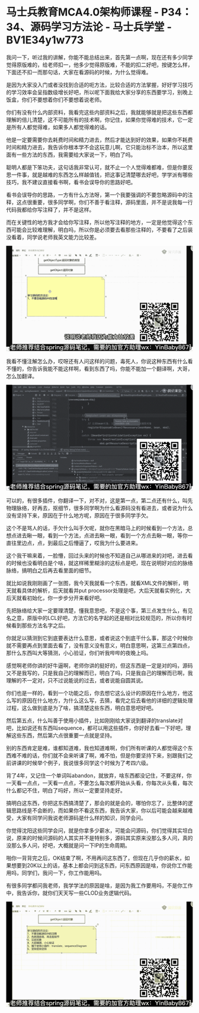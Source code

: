 # 马士兵教育MCA4.0架构师课程 - P34：34、源码学习方法论 - 马士兵学堂 - BV1E34y1w773

我问一下，听过我的讲解，你能不能总结出来，首先第一点啊，现在还有多少同学觉得原版难的，给老师扣一，他多少觉得原版难，不能的扣二好吧，按键怎么样，下面还不扣一而那句话，大家在看源码的时候，为什么觉得难。

是因为大家没入门或者没找到合适的呃方法，比较合适的方法掌握，好好学习技巧的学习效率会呈指数级增长好吧，所以呢下面我给大家分享的东西要学习，别晚上饭盒，你们不要想着你们不要想着说老师。

你们有没有什么内部资料，我看完这些内部资料之后，我就能够就是把这些东西都理解的倍儿清楚，这不可能所有的技术啊，你记住，如果你觉得难的技术，它一定是所有人都觉得难，如果多人都觉得难的话。

他是一定要需要你去耗费时间和精力进去，然后才能达到好的效果，如果你不耗费时间和精力进去，我告诉你根本学不会这玩意儿啊，它只能治标不治本，所以这里面有一些方法的东西，我需要给大家说一下，明白了吗。

聪明人都是下笨功夫，这句话我非常认可，就不止一个人觉得难都难，但是你要反思一件事，就是越难的东西怎么样越值钱，把这事记清楚哪去好吧，学学派有哪些技巧，我不建议直接看书啊，看书会误导你的思路好吧。

看书会误导你的思路，一方有什么方法呀，第一个我要强调的不要忽略源码中的注释，这点很重要，很多同学啊，你们不善于看注释，源码里面，并不是说我每一行代码我都给你写注释了，并不是这样。

而在关键性的地方我才会给你写注释，所以他写注释的地方，一定是他觉得这个东西可能会比较难理解，明白吗，所以你是必须要去看那些注释的，不要看了之后装没看着，同学说老师我英文能力比较差。



![](img/0607d61d2c0104004f492966273a353e_1.png)

我看不懂注解怎么办，哎呀还有人问这样的问题，毒死人，你说这种东西有什么看不懂的，你告诉我能不能这样啊，看到东西了吗，你能不能加一个翻译啊，大哥，怎么加翻译。



![](img/0607d61d2c0104004f492966273a353e_3.png)

可以的，有很多插件，你翻译一下，对不对，这是第一点，第二点还有什么，叫先物理脉络，好再去，抠细节，很多同学啊为什么看源码没有看进去，或者说为什么没有坚持下来，原因在于什么地方呢，原因在于很多同学手欠。

这个不是骂人的话，手欠什么叫手欠呢，就你在黑暗马上的时候看到一个方法，总想点进去瞅一眼，看到一个方法，点进去瞅一眼，看到一个方点去瞅一眼，等你一直往里边点，点，到最后之后懵逼了，哎我为什么要进来。

这个我干嘛来着，一脸懵，回过头来的时候也不知道自己从哪进来的对吧，进去看的时候也没看明白是个啥，就这样稀里糊涂的这标点是吧，现在说明好对应的脉络脉络，搞明白之后再去看里面的细节。

就比如说我刚刚画了一张图，我今天我就看一个东西，就看XML文件的解析，明天就看具体的解析，后天就看并put processor处理是吧，大后天就看实例化，大后天就看初始化，你一步步分开来看好吧。

先把脉络给大家一定要理清楚，懂我意思吧，不是这个事，第三点发生什么，有见名之意，原版中的LCL好吧，方法它的名字起的还是相对比较规范的，所以你有时候看到那些方法名字之后。

你就足以猜测到它到底要表达什么意思，或者说这个到底干什么事，那这个时候你就不需要再点到里面去看了，没有意义没有意义，明白意思啊，这第三点第四点，那什么东西叫大等猜测，小心验证，你们听我哔哔的夜晚上吗。

感觉啊老师你讲的好牛逼啊，老师你讲的挺好的，但这东西是一定是对的吗，源码又不是我写的，只是我自己的理解而已，明白了吗，只是我自己的理解而已啊，我理解的不一定对，只不过说能说的过去，或者说能自圆其说。

你们也是一样的，看到一个功能之后，你去想它这么设计的原因在什么地方，他这么写的原因在什么地方，为什么这么写，去猜，看完之后去看他的详细的逻辑处理过程，这么做到底是为了啥，搞清楚这些东西，明白意思吧好吧。

然后第五点，什么叫善于使用小插件，比如刚刚给大家说到翻译的translate对吧，比如说还有东西叫sequence，都可以用这些插件，你好好去看一下好吧，理解这些东西，然后第六点很重要一点就是坚持。

别的东西肯定是难，谁都知道难，我也知道难啊，你们所有听课的人都觉得这个东西难不难的话，你们就不会来听课了啊，难不怕，但是你要坚持下来，别跟我们之前讲课的时候举个例子，我说很多同学这个时候为了考四六级。

背了4年，又记住一个单词叫abandon，就放弃，啥东西都没记住，不要这样，你一天看一点点，一天看一点点，不要怎么每次都开始从头看，你每次从头看，每次什么都记不住，明白了吗好，所以一定要坚持走好。

搞明白这东西，你把这东西搞清楚了，那会的就是会的，哪怕你忘了，比整体的逻辑思路线是不会断的，而如果你不看这东西，我告诉大家，你以后可能会越来越难受，大家有同学问我说老师源码是什么样的知识，同学会问。

你觉得沈阳这些同学会问，就是你拿多少薪水，可能会问源码，你们觉得其实坦白说，原来的时候问源码的人其实并不是特别多，源码其实原来没那么多人问，真的没那么多人问，好吧，大概就是问一下IP的生命周期。

啪你一背背完之后，OK结束了啊，不用再问这东西了，但现在几乎你的薪水，如果想要到20K以上的话，基本上都会问到这东西，问东西原因是啥，你说你工作能用吗，同学们，我问一下，你工作能用吗。

有很多同学都问我老师，我学学法的原因是啥，是因为我工作要用吗，不是你工作中，我告诉你，就你们天天写一些CLOD业务逻辑代码。



![](img/0607d61d2c0104004f492966273a353e_5.png)